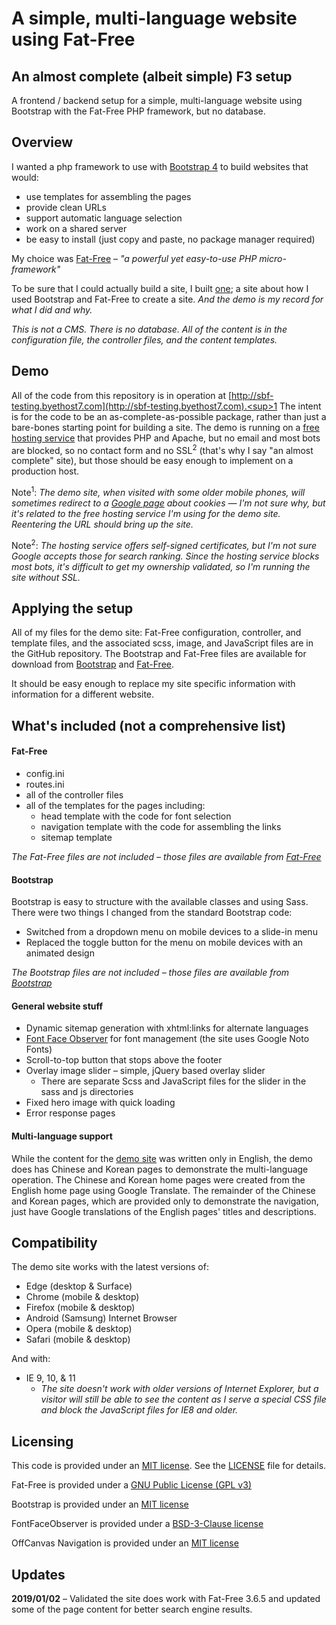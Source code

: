 A simple, multi-language website using Fat-Free
============================

## An almost complete (albeit simple) F3 setup

A frontend / backend setup for a simple, multi-language website using Bootstrap with the Fat-Free PHP framework, but no database. 


## Overview

I wanted a php framework to use with [Bootstrap 4](https://getbootstrap.com) to build websites that would:

* use templates for assembling the pages
* provide clean URLs
* support automatic language selection
* work on a shared server
* be easy to install (just copy and paste, no package manager required)

My choice was [Fat-Free](https://fatfreeframework.com) – *"a powerful yet easy-to-use PHP micro-framework"*

To be sure that I could actually build a site, I built [one](http://sbf-testing.byethost7.com); a site about how I used Bootstrap and Fat-Free to create a site. *And the demo is my record for what I did and why.*

*This is not a CMS. There is no database. All of the content is in the configuration file, the controller files, and the content templates.*

## Demo

All of the code from this repository is in operation at [http://sbf-testing.byethost7.com](http://sbf-testing.byethost7.com).<sup>1</sup> The intent is for the code to be an as-complete-as-possible package, rather than just a bare-bones starting point for building a site. The demo is running on a [free hosting service](https://byet.host/free-hosting) that provides PHP and Apache, but no email and most bots are blocked, so no contact form and no SSL<sup>2</sup> (that's why I say "an almost complete" site), but those should be easy enough to implement on a production host.

Note<sup>1</sup>: *The demo site, when visited with some older mobile phones, will sometimes redirect to a [Google page](https://support.google.com/accounts/answer/61416?co=GENIE.Platform%3DAndroid&hl=en) about cookies — I'm not sure why, but it's related to the free hosting service I'm using for the demo site. Reentering the URL should bring up the site.*

Note<sup>2</sup>: *The hosting service offers self-signed certificates, but I'm not sure Google accepts those for search ranking. Since the hosting service blocks most bots, it's difficult to get my ownership validated, so I'm running the site without SSL.*


## Applying the setup

All of my files for the demo site: Fat-Free configuration, controller, and template files, and the associated scss, image, and JavaScript files are in the GitHub repository. The Bootstrap and Fat-Free files are available for download from [Bootstrap](https://getbootstrap.com/) and [Fat-Free](https://fatfreeframework.com).

It should be easy enough to replace my site specific information with information for a different website.


## What's included (not a comprehensive list)

#### Fat-Free

* config.ini
* routes.ini
* all of the controller files
* all of the templates for the pages including:
    * head template with the code for font selection
    * navigation template with the code for assembling the links
    * sitemap template  
    
*The Fat-Free files are not included – those files are available from [Fat-Free](https://fatfreeframework.com)*

#### Bootstrap

Bootstrap is easy to structure with the available classes and using Sass. There were two things I changed from the standard Bootstrap code: 

* Switched from a dropdown menu on mobile devices to a slide-in menu
* Replaced the toggle button for the menu on mobile devices with an animated design

*The Bootstrap files are not included – those files are available from [Bootstrap](https://getbootstrap.com/)*

#### General website stuff

* Dynamic sitemap generation with xhtml:links for alternate languages
* [Font Face Observer](https://fontfaceobserver.com/) for font management (the site uses Google Noto Fonts)
* Scroll-to-top button that stops above the footer
* Overlay image slider – simple, jQuery based overlay slider
    * There are separate Scss and JavaScript files for the slider in the sass and js directories 
* Fixed hero image with quick loading
* Error response pages

#### Multi-language support

While the content for the [demo site](http://sbf-testing.byethost7.com) was written only in English, the demo does has Chinese and Korean pages to demonstrate the multi-language operation. The Chinese and Korean home pages were created from the English home page using Google Translate. The remainder of the Chinese and Korean pages, which are provided only to demonstrate the navigation, just have Google translations of the English pages' titles and descriptions.


## Compatibility
The demo site works with the latest versions of:
* Edge (desktop & Surface)
* Chrome (mobile & desktop)
* Firefox (mobile & desktop)
* Android (Samsung) Internet Browser
* Opera (mobile & desktop)
* Safari (mobile & desktop)

And with:
* IE 9, 10, & 11
    * *The site doesn't work with older versions of Internet Explorer, but a visitor will still be able to see the content as I serve a special CSS file and block the JavaScript files for IE8 and older.* 

## Licensing
This code is provided under an [MIT license](http://opensource.org/licenses/mit-license.php). See the [LICENSE](https://github.com/RichDeBourke/simple-f3-multi-lang-site/blob/master/LICENSE) file for details.

Fat-Free is provided under a [GNU Public License (GPL v3)](https://www.gnu.org/licenses/gpl-3.0.html)

Bootstrap is provided under an [MIT license](https://github.com/twbs/bootstrap/blob/master/LICENSE)

FontFaceObserver is provided under a [BSD-3-Clause license](https://github.com/bramstein/fontfaceobserver/blob/master/LICENSE)

OffCanvas Navigation is provided under an [MIT license](https://github.com/RichDeBourke/bootstrap4-offcanvas-nav/blob/master/LICENSE)


## Updates

**2019/01/02** – Validated the site does work with Fat-Free 3.6.5 and updated some of the page content for better search engine results.